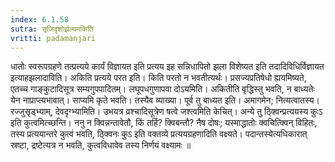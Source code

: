 ```yaml
---
index: 6.1.58
sutra: सृजिदृशोर्झल्यमकिति
vritti: padamanjari
---
```


 धातोः स्वरूपग्रहणे तत्प्रत्यये कार्यं विज्ञायत इति प्रत्यय इह सन्निधापितो झला विशेष्यत इति तदादिविधिर्विज्ञायत इत्याहझलादाविति। अकिति प्रत्यये परत इति। किति परतो न भवतीत्यर्थः। प्रसज्यप्रतिषेधो ह्ययमिष्यते, एतच्च गाङ्कुटादिसूत्र सम्यगुपपादितम्। लघूपधगुणापवा दोऽयमिति। अकितीति वृद्धिस्तु भवति, न बाध्यतेः येन नाप्राप्त्यभावात्। साप्यमि कृते भवति। तस्यैव व्याख्या। पूर्व तु बाध्यत इति। अमागमेन; नित्यत्वातस्य। रज्जुसृड्भ्याम्, देवदृग्भ्यामिति। उभयत्र व्रश्चादिसूत्रेण षत्वे जश्त्वमिति केचित्। अन्ये तु ठ्क्विन्प्रत्ययस्य कुःऽ इति कुत्वमित्च्छन्ति। ननु न क्विन्नन्तावेतौ, किं तर्हि? क्विबन्तौ? नैष दोषः; यस्माद्धातोः क्वचित्क्विन् विहितः, तस्य प्रत्ययान्तरे कुत्वं भवति, ठ्क्विनः कुऽ इति वक्तव्ये प्रत्ययग्रहणादिति वक्ष्यते। पदान्तस्येत्यधिकारात् स्रष्टा, द्रष्टेत्यत्र न भवति, कुत्वविधावेव तस्य निर्णयं वक्ष्यामः ॥